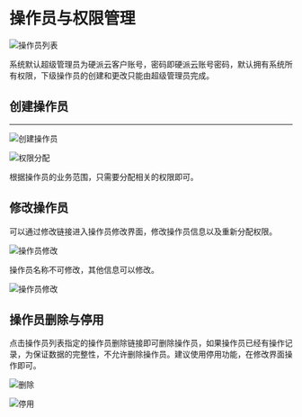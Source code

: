# 操作员与权限管理

![操作员列表](http://qnstatic.toughcloud.net/FqG3VZPNnRuQmq4a5BaImGtWSuNW)

系统默认超级管理员为硬派云客户账号，密码即硬派云账号密码，默认拥有系统所有权限，下级操作员的创建和更改只能由超级管理员完成。

## 创建操作员
---

![创建操作员](http://qnstatic.toughcloud.net/Fm_pOB-Zqo--ApJffjYTo9zhm6og)


![权限分配](http://qnstatic.toughcloud.net/FukMvDiG7-y_HQxUdmf8PTH_zs5O)

根据操作员的业务范围，只需要分配相关的权限即可。

## 修改操作员

可以通过修改链接进入操作员修改界面，修改操作员信息以及重新分配权限。

![操作员修改](http://qnstatic.toughcloud.net/FpcWyKdRRVh21CmR7jtgAnBJhV2Y)

操作员名称不可修改，其他信息可以修改。

![操作员修改](http://qnstatic.toughcloud.net/FpwvtgEupcaaKkH_dHoZmSctKa55)


## 操作员删除与停用

点击操作员列表指定的操作员删除链接即可删除操作员，如果操作员已经有操作记录，为保证数据的完整性，不允许删除操作员。建议使用停用功能，在修改界面操作即可。

![删除](http://qnstatic.toughcloud.net/FuafPbZEZxBQMFK4941ShkJ4n-a_)

![停用](http://qnstatic.toughcloud.net/FoT01C6EtTKs8P3Hqe4Hjz2IHogy)